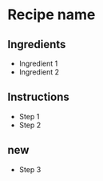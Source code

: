 # Recipe name

## Ingredients

- Ingredient 1
- Ingredient 2


## Instructions

- Step 1
- Step 2

## new
- Step 3
